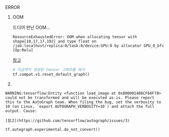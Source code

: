 ERROR

1. OOM 

	드디어 만난 OOM...

	```
	ResourceExhaustedError: OOM when allocating tensor with shape[10,17,17,192] and type float on /job:localhost/replica:0/task:0/device:GPU:0 by allocator GPU_0_bfc [Op:Relu]
	```
	
	[참고](https://datamasters.co.kr/33)
	```python
	# 지금까지 생성된 tensor 그래프를 제거
	tf.compat.v1.reset_default_graph()
	```

2. 

   ```
   WARNING:tensorflow:Entity <function load_image at 0x000001408CF66F78> could not be transformed and will be executed as-is. Please report this to the AutoGraph team. When filing the bug, set the verbosity to 10 (on Linux, `export AUTOGRAPH_VERBOSITY=10`) and attach the full output. Cause: 
   ```

    [참고](https://github.com/tensorflow/autograph/issues/3)
   ```python
   tf.autograph.experimental.do_not_convert()
   ```

   